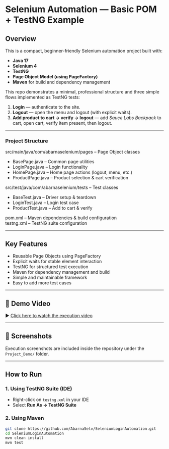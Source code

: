 # Selenium Automation — Basic POM + TestNG Example

## Overview
This is a compact, beginner-friendly Selenium automation project built with:
- **Java 17**
- **Selenium 4**
- **TestNG**
- **Page Object Model (using PageFactory)**
- **Maven** for build and dependency management

This repo demonstrates a minimal, professional structure and three simple flows implemented as TestNG tests:
1. **Login** — authenticate to the site.
2. **Logout** — open the menu and logout (with explicit waits).
3. **Add product to cart → verify → logout** — add *Sauce Labs Backpack* to cart, open cart, verify item present, then logout.

---
### Project Structure

src/main/java/com/abarnaselenium/pages – Page Object classes
- BasePage.java – Common page utilities
- LoginPage.java – Login functionality
- HomePage.java – Home page actions (logout, menu, etc.)
- ProductPage.java – Product selection & cart verification

src/test/java/com/abarnaselenium/tests – Test classes
- BaseTest.java – Driver setup & teardown
- LoginTest.java – Login test case
- ProductTest.java – Add to cart & verify

pom.xml – Maven dependencies & build configuration  
testng.xml – TestNG suite configuration

---


## Key Features
- Reusable Page Objects using PageFactory
- Explicit waits for stable element interaction
- TestNG for structured test execution
- Maven for dependency management and build
- Simple and maintainable framework
- Easy to add more test cases

---


## 🎥 Demo Video  
▶️ [Click here to watch the execution video](https://drive.google.com/file/d/1f4yjHHmAyfma9dk7YlcTrJ2XFoGHkviS/view?usp=sharing)  

---

## 📸 Screenshots  
Execution screenshots are included inside the repository under the `Project_Demo/` folder.  

---

## How to Run

### 1. Using TestNG Suite (IDE)
- Right-click on `testng.xml` in your IDE
- Select **Run As → TestNG Suite**

### 2. Using Maven
```bash
git clone https://github.com/AbarnaSelv/SeleniumLoginAutomation.git
cd SeleniumLoginAutomation
mvn clean install
mvn test


